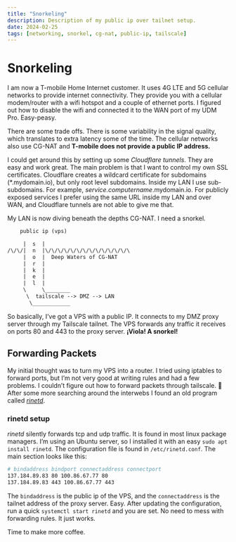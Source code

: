 ```yaml
---
title: "Snorkeling"
description: Description of my public ip over tailnet setup.
date: 2024-02-25
tags: [networking, snorkel, cg-nat, public-ip, tailscale]
---
```

# Snorkeling
I am now a T-mobile Home Internet customer. It uses 4G LTE and 5G cellular networks to provide internet connectivity. They provide you with a cellular modem/router with a wifi hotspot and a couple of ethernet ports. I figured out how to disable the wifi and connected it to the WAN port of my UDM Pro. Easy-peasy.

There are some trade offs. There is some variability in the signal quality, which translates to extra latency some of the time. The cellular networks also use CG-NAT and **T-mobile does not provide a public IP address.**

I could get around this by setting up some *Cloudflare tunnels*. They are easy and work great. The main problem is that I want to control my own SSL certificates. Cloudflare creates a wildcard certificate for subdomains (*.mydomain.io), but only root level subdomains. Inside my LAN I use sub-subdomains. For example, *service.computername*.mydomain.io. For publicly exposed services I prefer using the same URL inside my LAN and over WAN, and Cloudflare tunnels are not able to give me that.

My LAN is now diving beneath the depths CG-NAT. I need a snorkel.

```txt
    public ip (vps)

     |  s  |
/\/\/|  n  |\/\/\/\/\/\/\/\/\/\/\/\/\/\
     |  o  |  Deep Waters of CG-NAT
     |  r  |
     |  k  |
     |  e  |
     |  l  |
     \     \________
      \  tailscale --> DMZ --> LAN
       \____________

```

So basically, I’ve got a VPS with a public IP. It connects to my DMZ proxy server through my Tailscale tailnet. The VPS forwards any traffic it receives on ports 80 and 443 to the proxy server. **¡Viola! A snorkel!**

## Forwarding Packets
My initial thought was to turn my VPS into a router. I tried using iptables to forward ports, but I’m not very good at writing rules and had a few problems. I couldn’t figure out how to forward packets through tailscale. 🤔 After some more searching around the interwebs I found an old program called *[rinetd](https://github.com/samhocevar/rinetd)*.

### rinetd setup
*rinetd* silently forwards tcp and udp traffic. It is found in most linux package managers. I’m using an Ubuntu server, so I installed it with an easy `sudo apt install rinetd`. The configuration file is found in `/etc/rinetd.conf`. The main section looks like this:

```bash
# bindaddress bindport connectaddress connectport
137.184.89.83 80 100.86.67.77 80
137.184.89.83 443 100.86.67.77 443
```
The `bindaddress` is the public ip of the VPS, and the `connectaddress` is the tailnet address of the proxy server. Easy. After updating the configuration, run a quick `systemctl start rinetd` and you are set. No need to mess with forwarding rules. It just works.

Time to make more coffee.
